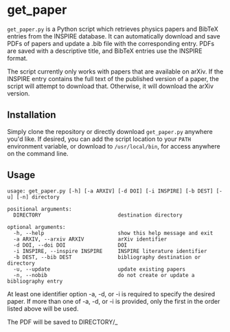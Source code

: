 # get_paper

`get_paper.py` is a Python script which retrieves physics papers and BibTeX entries from the INSPIRE database. It can automatically download and save PDFs of papers and update a .bib file with the corresponding entry. PDFs are saved with a descriptive title, and BibTeX entries use the INSPIRE format.

The script currently only works with papers that are available on arXiv. If the INSPIRE entry contains the full text of the published version of a paper, the script will attempt to download that. Otherwise, it will download the arXiv version.

## Installation
Simply clone the repository or directly download `get_paper.py` anywhere you'd like. If desired, you can add the script location to your `PATH` environment variable, or download to `/usr/local/bin`, for access anywhere on the command line.

## Usage
```
usage: get_paper.py [-h] [-a ARXIV] [-d DOI] [-i INSPIRE] [-b DEST] [-u] [-n] directory

positional arguments:
  DIRECTORY                         destination directory

optional arguments:
  -h, --help                        show this help message and exit
  -a ARXIV, --arxiv ARXIV           arXiv identifier
  -d DOI, --doi DOI                 DOI
  -i INSPIRE, --inspire INSPIRE     INSPIRE literature identifier
  -b DEST, --bib DEST               bibliography destination or directory
  -u, --update                      update existing papers
  -n, --nobib                       do not create or update a bibliography entry
```
At least one identifier option -a, -d, or -i is required to specify
the desired paper. If more than one of -a, -d, or -i is provided,
only the first in the order listed above will be used.

The PDF will be saved to DIRECTORY/<Author><Year>_<Title>.pdf,
where <Author> is the first-listed author's last name, <Year> is
the year that the first version of the paper was released (not
necessarily the publication year), and <Title> is the title of the
the paper in PascalCase. If DIRECTORY does not exist, it will be
created.

If the option -b is provided, the BibTeX entry will be saved to
DEST, which can either be a directory or a .bib file. Otherwise,
the BibTeX entry will be saved to DIRECTORY. If DEST points to
a directory which does not exist, it will be created. If -b is
not provided or DEST does not point to a .bib file, a default
filename will be generated.

If the flag -u is set, any existing papers present in the BibTeX
file with a valid arXiv identifier will be re-downloaded, and their
corresponding BibTeX entries will be updated. An identifier option
is not required in this case.

## Examples
### Using an arXiv identifier: 

`get_paper.py -a hep-th/9711200 paper_dir`

This will download the paper to `./paper_dir/Maldacena1997_TheLargeNLimitOfSuperconformalFieldTheoriesAndSupergravity.pdf`, and the BibTeX entry to `./paper_dir/paper_dir.bib`. If `paper_dir.bib` already exists, it will be updated with the new entry, and repeated entries will be deleted. The .bib file will also be reformatted with consistent whitespace.

### Using a DOI:

`get_paper.py -d 10.1023/A:1026654312961 paper_dir`

This will have the same effect as above.

### Using an INSPIRE literature identifier:

`get_paper.py -i 451647 paper_dir`

This will also have the same effect as above.

### Specifying a .bib file:

`get_paper.py -a 1207.7214 -b bib_dir paper_dir`

This will save the BibTeX entry to `./bib_dir/paper_dir.bib`, and `bib_dir` will be created if it does not exist.

`get_paper.py -a 1207.7214 -b bib_dir/references.bib paper_dir`

Similarly, this will save the BibTeX entry to `./bib_dir/references.bib`, and `bib_dir` will be created if it does not exist.

### Updating existing papers:

`get_paper.py -u -b bib_dir/references.bib paper_dir`

This will find all arXiv identifiers in `./bib_dir/references.bib`, re-download the latest versions of the corresponding papers to `./paper_dir/`, and update the BibTeX entries. This can be used to update papers and BibTeX entries in case a new version of a paper is released, or if a preprint is published in a journal. It can also be used to download papers en masse from a BibTeX file.

`get_paper.py -u -a 1207.7214 paper_dir`

This will update the papers found in `./paper_dir/paper_dir.bib`, and also download the paper with arXiv identifier 1207.7214.

## Bugs and Feature Requests
Please submit an [issue](https://github.com/mwbub/get_paper/issues) if you encounter any bugs or have a suggestion.
